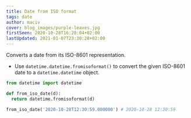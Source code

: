 ```yaml
---
title: Date from ISO format
tags: date
author: maciv
cover: blog_images/purple-leaves.jpg
firstSeen: 2020-10-28T16:20:04+02:00
lastUpdated: 2021-01-07T23:30:28+02:00
---
```


Converts a date from its ISO-8601 representation.

- Use `datetime.datetime.fromisoformat()` to convert the given ISO-8601 date to a `datetime.datetime` object.

```py
from datetime import datetime

def from_iso_date(d):
  return datetime.fromisoformat(d)
```

```py
from_iso_date('2020-10-28T12:30:59.000000') # 2020-10-28 12:30:59
```
